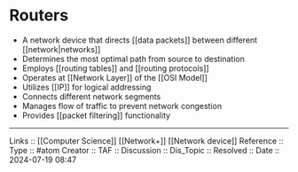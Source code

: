 # Routers

- A network device that directs [[data packets]] between different [[network|networks]]
- Determines the most optimal path from source to destination
- Employs [[routing tables]] and [[routing protocols]]
- Operates at [[Network Layer]] of the [[OSI Model]]
- Utilizes [[IP]] for logical addressing
- Connects different network segments
- Manages flow of traffic to prevent network congestion
- Provides [[packet filtering]] functionality
---
Links :: [[Computer Science]] [[Network+]] [[Network device]]
Reference ::
Type :: #atom
Creator ::
TAF ::
Discussion ::
Dis_Topic :: 
Resolved ::
Date :: 2024-07-19 08:47
